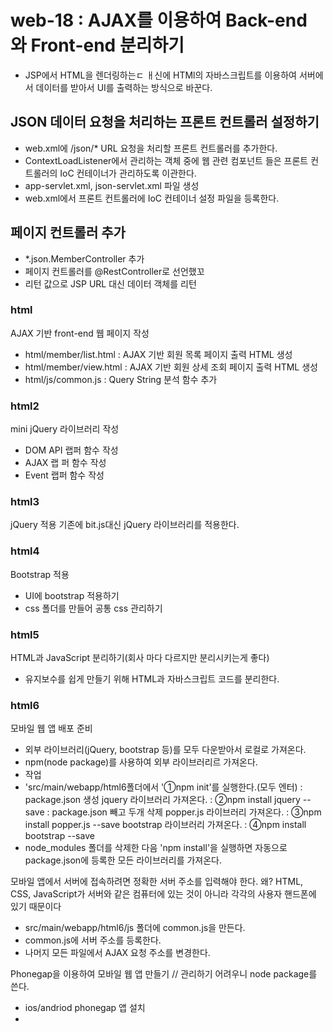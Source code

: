 # web-18 : AJAX를 이용하여 Back-end 와 Front-end 분리하기
- JSP에서 HTML을 렌더링하는ㄷ ㅐ신에 HTMl의 자바스크립트를 이용하여 서버에서 
  데이터를 받아서 UI를 출력하는 방식으로 바꾼다.
  
## JSON 데이터 요청을 처리하는 프론트 컨트롤러 설정하기
- web.xml에 /json/* URL 요청을 처리할 프론트 컨트롤러를 추가한다.
- ContextLoadListener에서 관리하는 객체 중에 웹 관련 컴포넌트 들은 
   프론트 컨트롤러의 IoC 컨테이너가  관리하도록 이관한다.
- app-servlet.xml, json-servlet.xml 파일 생성
- web.xml에서 프론트 컨트롤러에 IoC 컨테이너 설정 파일을 등록한다. 

## 페이지 컨트롤러 추가
- *.json.MemberController 추가
- 페이지 컨트롤러를 @RestController로 선언했꼬
- 리턴 값으로 JSP URL 대신 데이터 객체를 리턴

### html
AJAX 기반 front-end 웹 페이지 작성
- html/member/list.html : AJAX 기반 회원 목록 페이지 출력 HTML 생성
- html/member/view.html : AJAX 기반 회원 상세 조회 페이지 출력 HTML 생성
- html/js/common.js : Query String 분석 함수 추가

### html2
mini jQuery 라이브러리 작성
- DOM API 랩퍼 함수 작성
- AJAX 랩 퍼 함수 작성
- Event 랩퍼 함수 작성

### html3
jQuery 적용
기존에 bit.js대신 jQuery 라이브러리를 적용한다.

### html4
Bootstrap 적용
- UI에 bootstrap 적용하기
- css 폴더를 만들어 공통 css 관리하기

### html5
HTML과 JavaScript 분리하기(회사 마다 다르지만 분리시키는게 좋다)
- 유지보수를 쉽게 만들기 위해  HTML과 자바스크립트 코드를 분리한다. 

### html6
모바일 웹 앱 배포 준비
- 외부 라이브러리(jQuery, bootstrap 등)를 모두 다운받아서 로컬로 가져온다.
- npm(node package)를 사용하여 외부 라이브러리르 가져온다.
- 작업
 - 'src/main/webapp/html6폴더에서 '①npm init'를 실행한다.(모두 엔터) : package.json 생성
   jquery 라이브러리 가져온다. : ②npm install jquery --save : package.json 빼고 두개 삭제 
   popper.js 라이브러리 가져온다. : ③npm install popper.js --save
   bootstrap 라이브러리 가져온다. : ④npm install bootstrap --save
 - node_modules 폴더를 삭제한 다음 'npm install'을 실행하면 자동으로 
    package.json에 등록한 모든 라이브러리를 가져온다.  
    
 모바일 앱에서   서버에 접속하려면 정확한 서버 주소를 입력해야 한다.
 왜? HTML, CSS, JavaScript가 서버와 같은 컴퓨터에 있는 것이 아니라 각각의 사용자 핸드폰에 있기 때문이다 
 - src/main/webapp/html6/js 폴더에 common.js을 만든다.
 - common.js에 서버 주소를 등록한다.
 - 나머지 모든 파일에서 AJAX 요청 주소를 변경한다. 
   
Phonegap을 이용하여 모바일 웹 앱 만들기 // 관리하기 어려우니 node package를 쓴다.
- ios/andriod phonegap 앱 설치
- 